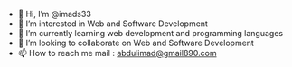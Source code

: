 - 👋 Hi, I’m @imads33
- 👀 I’m interested in Web and Software Development
- 🌱 I’m currently learning web development and programming languages
- 💞️ I’m looking to collaborate on Web and Software Development
- 📫 How to reach me 
mail : abdulimad@gmail890.com 

<!---
imads33/imads33 is a ✨ special ✨ repository because its `README.md` (this file) appears on your GitHub profile.
You can click the Preview link to take a look at your changes.
--->
